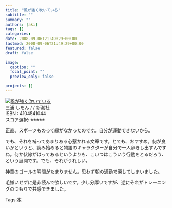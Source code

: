 ```yaml
---
title: "風が強く吹いている"
subtitle: ""
summary: ""
authors: [aki]
tags: []
categories: 
date: 2008-09-06T21:49:29+00:00
lastmod: 2008-09-06T21:49:29+00:00
featured: false
draft: false

image:
  caption: ""
  focal_point: ""
  preview_only: false

projects: []
---
```

![](https://ecx.images-amazon.com/images/I/51TKQG1885L._SL160_.jpg)[風が強く吹いている](http://item.excite.co.jp/detail/ASIN_4104541044)  
三浦 しをん / / 新潮社  
ISBN : 4104541044  
スコア選択: ※※※※※  
  
正直、スポーツものって縁がなかったのです。自分が運動できないから。  
  
でも、それを補ってあまりある心惹かれる文章です。とても、おすすめ。何が良いかというと、読み始めると物語のキャラクターが自分で一人歩きし出すんですね。何か伏線がはってあるというよりも、こいつはこういう行動をとるだろう、という展開です。でも、それがうれしい。  
  
神童のゴールの瞬間がたまりません。思わず朝の通勤で涙してしまいました。  
  
毛嫌いせずに是非読んで欲しいです。少し分厚いですが、逆にそれがトレーニングのつもりで共感できました。

Tags:[本](http://mrk0369.exblog.jp/tags/%E6%9C%AC/) 

